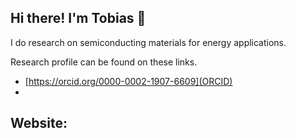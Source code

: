 ## Hi there! I'm Tobias 👋

I do research on semiconducting materials for energy applications. 

Research profile can be found on these links.
- [https://orcid.org/0000-0002-1907-6609](ORCID)
- 


Website:
- 

<!--
**tobiashaposan/tobiashaposan** is a ✨ _special_ ✨ repository because its `README.md` (this file) appears on your GitHub profile.

Here are some ideas to get you started:

- 🔭 I’m currently working on ...
- 🌱 I’m currently learning ...
- 👯 I’m looking to collaborate on ...
- 🤔 I’m looking for help with ...
- 💬 Ask me about ...
- 📫 How to reach me: ...
- 😄 Pronouns: ...
- ⚡ Fun fact: ...
-->
